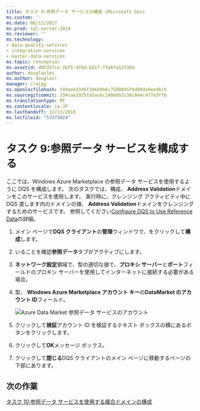```yaml
---
title: タスク 9:参照データ サービスの構成 |Microsoft Docs
ms.custom: ''
ms.date: 06/13/2017
ms.prod: sql-server-2014
ms.reviewer: ''
ms.technology:
- data-quality-services
- integration-services
- master-data-services
ms.topic: conceptual
ms.assetid: d0535fce-2bf5-4f6d-b517-ffe6fa13738d
author: douglaslms
ms.author: douglasl
manager: craigg
ms.openlocfilehash: f40aebd3d6f1b6b9b6c7580845f6d80da9eedbc6
ms.sourcegitcommit: 334cae1925fa5ac6c140e0b2c38c844c477e3ffb
ms.translationtype: MT
ms.contentlocale: ja-JP
ms.lasthandoff: 12/13/2018
ms.locfileid: "53373824"
---
```

# <a name="task-9-configuring-a-reference-data-service"></a>タスク 9:参照データ サービスを構成する
  ここでは、Windows Azure Marketplace の参照データ サービスを使用するように DQS を構成します。 次のタスクでは、構成、 **Address Validation**ドメインをこのサービスを使用します。 実行時に、クレンジング アクティビティ中に DQS 渡します内のドメインの値、 **Address Validation**ドメインをクレンジングするためのサービスです。 参照してください[Configure DQS to Use Reference Data](https://msdn.microsoft.com/library/hh213070.aspx)の詳細。  
  
1.  メイン ページで**DQS クライアント**の**管理**ウィンドウで、をクリックして**構成**します。  
  
2.  いることを確認**参照データ**タブがアクティブにします。  
  
3.  **ネットワーク設定**領域で、型の適切な値で、**プロキシ サーバー**と**ポート**フィールドのプロキシ サーバーを使用してインターネットに接続する必要がある場合。  
  
4.  型、 **Windows Azure Marketplace アカウント キー**の**DataMarket のアカウント ID**フィールド。  
  
     ![Azure Data Market 参照データ サービスのアカウント](../../2014/tutorials/media/et-configuringareferencedataservice.jpg "Azure Data Market 参照データ サービス アカウント")  
  
5.  クリックして**検証**アカウント ID を検証するテキスト ボックスの横にあるボタンをクリックします。  
  
6.  クリックして**OK**メッセージ ボックス。  
  
7.  クリックして**閉じる**DQS クライアントのメイン ページに移動するページの下部にあります。  
  
## <a name="next-task"></a>次の作業  
 [タスク 10:参照データ サービスを使用する複合ドメインの構成](../../2014/tutorials/task-10-configuring-composite-domain-to-use-reference-data-service.md)  
  
  
